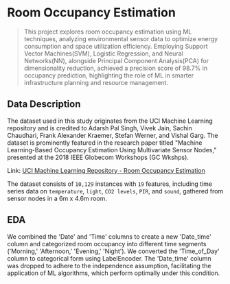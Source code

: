 # Room Occupancy Estimation

> This project explores room occupancy estimation using ML techniques, analyzing environmental sensor data to optimize energy consumption and space utilization efficiency. Employing Support Vector Machines(SVM), Logistic Regression, and Neural Networks(NN), alongside Principal Component Analysis(PCA) for dimensionality reduction, achieved a precision score of 98.7% in occupancy prediction, highlighting the role of ML in smarter infrastructure planning and resource management.


## Data Description
The dataset used in this study originates from the UCI Machine Learning repository and is credited to Adarsh Pal Singh, Vivek Jain, Sachin Chaudhari, Frank Alexander Kraemer, Stefan Werner, and Vishal Garg. The dataset is prominently featured in the research paper titled "Machine Learning-Based Occupancy Estimation Using Multivariate Sensor Nodes," presented at the 2018 IEEE Globecom Workshops (GC Wkshps).

Link: [UCI Machine Learning Repository - Room Occupancy Estimation](https://archive.ics.uci.edu/dataset/864/room+occupancy+estimation)

The dataset consists of `10,129` instances with `19` features, including time series data on `temperature`, `light`, `CO2 levels`, `PIR`, and `sound`, gathered from sensor nodes in a 6m x 4.6m room.


## EDA
We combined the 'Date' and 'Time' columns to create a new 'Date_time' column and categorized room occupancy into different time segments ('Morning,' 'Afternoon,' 'Evening,' 'Night'). We converted the 'Time_of_Day' column to categorical form using LabelEncoder. The 'Date_time' column was dropped to adhere to the independence assumption, facilitating the application of ML algorithms, which perform optimally under this condition.

